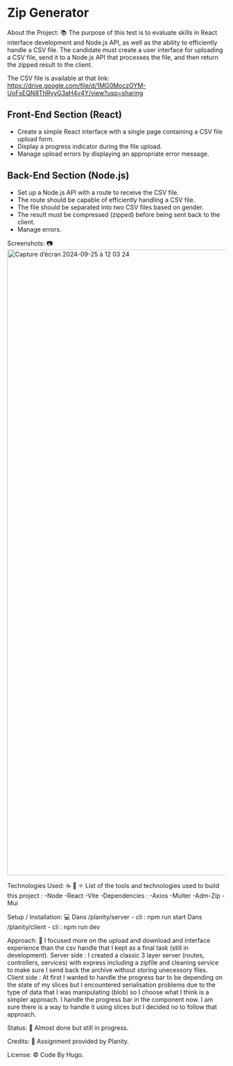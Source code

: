 <h1>Zip Generator</h1>

About the Project: 📚
The purpose of this test is to evaluate skills in React interface development and Node.js API, as well as the ability to efficiently handle a CSV file. The candidate must create a user interface for uploading a CSV file, send it to a Node.js API that processes the file, and then return the zipped result to the client.

The CSV file is available at that link: https://drive.google.com/file/d/1MG0MoczOYM-UoFsEQN8ThRyyG3aH4v4Y/view?usp=sharing

## Front-End Section (React)

- Create a simple React interface with a single page containing a CSV file upload form.
- Display a progress indicator during the file upload.
- Manage upload errors by displaying an appropriate error message.

## Back-End Section (Node.js)

- Set up a Node.js API with a route to receive the CSV file.
- The route should be capable of efficiently handling a CSV file.
- The file should be separated into two CSV files based on gender.
- The result must be compressed (zipped) before being sent back to the client.
- Manage errors.

Screenshots: 📷
<img width="1440" alt="Capture d’écran 2024-09-25 à 12 03 24" src="https://github.com/user-attachments/assets/6a83bd60-50aa-42e8-bd84-b8af8f9dbce5">

Technologies Used: ☕️ 🐍 ⚛️
List of the tools and technologies used to build this project :
-Node
-React
-Vite
-Dependencies :
-Axios
-Multer
-Adm-Zip
-Mui

Setup / Installation: 💻
Dans /planity/server - cli : npm run start 
Dans /planity/client - cli : npm run dev 

Approach: 🚶
I focused more on the upload and download and interface experience than the csv handle that I kept as a final task (still in development).
Server side : I created a classic 3 layer server (routes, controllers, services) with express including a zipfile and cleaning service to make sure I send back the archive without storing unecessory files.
Client side : At first I wanted to handle the progress bar to be depending on the state of my slices but I encountered serialisation problems due to the type of data that I was manipulating (blob) so I choose what I think is a simpler approach.
I handle the progress bar in the component now. I am sure there is a way to handle it using slices but I decided no to follow that approach.

Status: 📶
Almost done but still in progress.

Credits: 📝
Assignment provided by Planity.

License: ©️
Code By Hugo.
